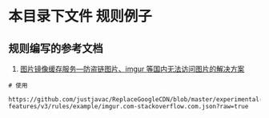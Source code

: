 # 本目录下文件 规则例子

## 规则编写的参考文档

1. [图片镜像缓存服务—防盗链图片、imgur 等国内无法访问图片的解决方案](https://funletu.com/10538/.html)

```text
# 使用

https://github.com/justjavac/ReplaceGoogleCDN/blob/master/experimental-features/v3/rules/example/imgur.com-stackoverflow.com.json?raw=true

```
